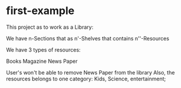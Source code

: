 # first-example
This project as to work as a Library:

We have n-Sections that as n'-Shelves that contains n''-Resources

We have 3 types of resources:

Books
Magazine
News Paper

User's won't be able to remove News Paper from the library
Also, the resources belongs to one category: Kids, Science, entertainment; 

